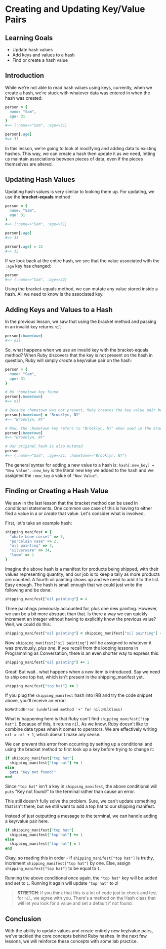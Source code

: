 # Creating and Updating Key/Value Pairs

## Learning Goals

- Update hash values
- Add keys and values to a hash
- Find or create a hash value

## Introduction

While we're not able to read hash values using keys, currently, when we create
a hash, we're stuck with whatever data was entered in when the hash was created:

```ruby
person = {
  name: "Sam",
  age: 31
}
#=> {:name=>"Sam", :age=>31}

person[:age]
#=> 31
```

In this lesson, we're going to look at modifying and adding data to existing
hashes. This way, we can create a hash then update it as we need, letting us
maintain associations between pieces of data, even if the pieces themselves are
altered.

## Updating Hash Values

Updating hash values is very similar to looking them up. For updating, we use
the **bracket-equals** method:

```ruby
person = {
  name: "Sam",
  age: 31
}
#=> {:name=>"Sam", :age=>31}

person[:age]
#=> 31

person[:age] = 32
#=> 32
```

If we look back at the entire hash, we see that the value associated with the
`:age` key has changed:

```ruby
person
#=> {:name=>"Sam", :age=>32}
```

Using the bracket-equals method, we can mutate any value stored inside a hash.
All we need to know is the associated key.

## Adding Keys and Values to a Hash

In the previous lesson, we saw that using the bracket method and passing in an
invalid key returns `nil`:

```ruby
person[:hometown]
#=> nil
```

So, what happens when we use an invalid key with the bracket-equals method? When
Ruby discovers that the key is not present on the hash in question, Ruby will
simply _create_ a key/value pair on the hash:

```ruby
person = {
  name: "Sam",
  age: 31
}

# No :hometown key found
person[:hometown]
#=> nil

# Because :hometown was not present, Ruby creates the key value pair here
person[:hometown] = "Brooklyn, NY"
#=> "Brooklyn, NY"

# Now, the :hometown key refers to "Brooklyn, NY" when used in the brack method
person[:hometown]
#=> "Brooklyn, NY"

# Our original hash is also mutated
person
#=> {:name=>"Sam", :age=>31, :hometown=>"Brooklyn, NY"}
```

The general syntax for adding a new value to a hash is:
`hash[:new_key] = "New Value"`. `:new_key` is the literal new key we added to
the hash and we assigned the `:new_key` a value of `"New Value"`.

## Finding or Creating a Hash Value

We saw in the last lesson that the bracket method can be used in conditional
statements. One common use case of this is having to either find a value in a
or _create_ that value. Let's consider what is involved.

First, let's take an example hash:

```ruby
shipping_manifest = {
  "whale bone corset" => 5,
  "porcelain vase" => 2,
  "oil painting" => 3,
  "silverware" => 34,
  "loom" => 1
}
```

Imagine the above hash is a manifest for products being shipped, with their
values representing quantity, and our job is to keep a tally as more products
are counted. A fourth oil painting shows up and we need to add it to the list.
Easy enough. The hash is small enough that we could just write the following and
be done:

```ruby
shipping_manifest["oil painting"] = 4
```

Three paintings previously accounted for, plus one new painting. However, we can
be a bit more abstract than that. Is there a way we can quickly increment an
integer without having to explicitly know the previous value? Well, we could do
this:

```ruby
shipping_manifest["oil painting"] = shipping_manifest["oil painting"] + 1
```

Now `shipping_manifest["oil painting"]` will be assigned to whatever it was
previously, _plus one_. If you recall from the looping lessons in Programming as
Conversation, there is an even shorter way to express this:

```ruby
shipping_manifest["oil painting"] += 1
```

Great! But wait.. what happens when a _new_ item is introduced. Say we need to
ship one top hat, which isn't present in the shipping_manifest yet.

```ruby
shipping_manifest["top hat"] += 1
```

If you plug the `shipping_manifest` hash into IRB and try the code snippet above,
you'll receive an error:

```text
NoMethodError (undefined method `+' for nil:NilClass)
```

What is happening here is that Ruby can't find `shipping_manifest["top hat"]`.
Because of this, it returns `nil`. As we know, Ruby doesn't like to combine data
types when it comes to operators. We are effectively writing `nil = nil + 1`,
which doesn't make any sense.

We can prevent this error from occurring by setting up a conditional and using
the bracket method to first look up a key before trying to change it:

```ruby
if shipping_manifest["top hat"]
  shipping_manifest["top hat"] += 1
else
  puts "Key not found!"
end
```

Since `"top hat"` isn't a key in `shipping_manifest`, the above conditional
will `puts` "Key not found!" to the terminal rather than cause an error.

This still doesn't fully solve the problem. Sure, we can't update something that
isn't there, but we still want to add a top hat to our shipping manifest.

Instead of just outputting a message to the terminal, we can handle adding
a key/value pair here.

```ruby
if shipping_manifest["top hat"]
  shipping_manifest["top hat"] += 1
else
  shipping_manifest["top hat"] = 1
end
```

Okay, so reading this in order - if `shipping_manifest["top hat"]` is truthy,
increment `shipping_manifest["top hat"]` by one. Else, assign
`shipping_manifest["top hat"]` to be equal to `1`.

Running the above conditional once again, the `"top hat"` key will
be added and set to `1`. Running it again will update `"top hat"` to `2`!

> **STRETCH**: If you think that this is a lot of code just to check and test for
> `nil`, we agree with you. There's a method on the Hash class that will let you
> look for a value and set a default if not found.

## Conclusion

With the ability to update values and create entirely new key/value pairs, we've
tackled the core concepts behind Ruby hashes. In the next few lessons, we will
reinforce these concepts with some lab practice.
